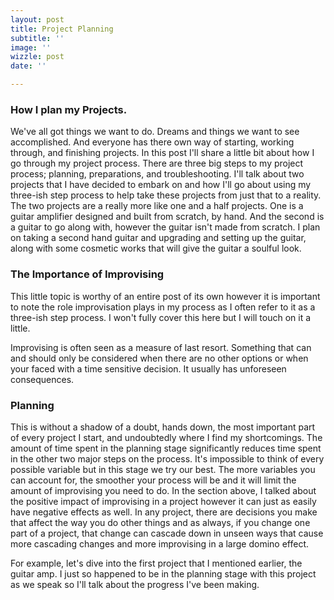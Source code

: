 ```yaml
---
layout: post
title: Project Planning
subtitle: ''
image: ''
wizzle: post
date: ''

---
```

### How I plan my Projects.

We've all got things we want to do. Dreams and things we want to see accomplished. And everyone has there own way of starting, working through, and finishing projects. In this post I'll share a little bit about how I go through my project process.  There are three big steps to my project process; planning, preparations, and troubleshooting. I'll talk about two projects that I have decided to embark on and how I'll go about using my three-ish step process to help take these projects from just that to a reality. The two projects are a really more like one and a half projects. One is a guitar amplifier designed and built from scratch, by hand. And the second is a guitar to go along with, however the guitar isn't made from scratch. I plan on taking a second hand guitar and upgrading and setting up the guitar, along with some cosmetic works that will give the guitar a soulful look.

### The Importance of Improvising

This little topic is worthy of an entire post of its own however it is important to note the role improvisation plays in my process as I often refer to it as a three-ish step process. I won't fully cover this here but I will touch on it a little. 

Improvising is often seen as a measure of last resort. Something that can and should only be considered when there are no other options or when your faced with a time sensitive decision. It usually has unforeseen consequences.

### Planning

This is without a shadow of a doubt, hands down, the most important part of every project I start, and undoubtedly where I find my shortcomings. The amount of time spent in the planning stage significantly reduces time spent in the other two major steps on the process. It's impossible to think of every possible variable but in this stage we try our best. The more variables you can account for, the smoother your process will be and it will limit the amount of improvising you need to do. In the section above, I talked about the positive impact of improvising in a project however it can just as easily have negative effects as well. In any project, there are decisions you make that affect the way you do other things and as always, if you change one part of a project, that change can cascade down in unseen ways that cause more cascading changes and more improvising in a large domino effect.

For example, let's dive into the first project that I mentioned earlier, the guitar amp. I just so happened to be in the planning stage with this project as we speak so I'll talk about the progress I've been making.
